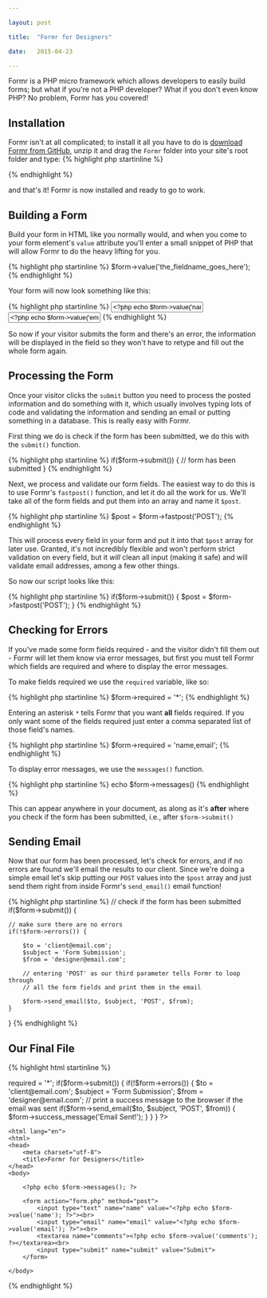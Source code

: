 ```yaml
---

layout: post

title:  "Formr for Designers"

date:   2015-04-23

---
```


Formr is a PHP micro framework which allows developers to easily build forms; but what if you're not a PHP developer? What if you don't even know PHP? No problem, Formr has you covered!

## Installation

Formr isn't at all complicated; to install it all you have to do is [download Formr from GitHub](https://formr.github.io), unzip it and drag the `Formr` folder into your site's root folder and type:
{% highlight php startinline %}
<?php
	require_once 'Formr/class.formr.php';
	$form = new Formr();
?>
{% endhighlight %}

and that's it! Formr is now installed and ready to go to work.


## Building a Form

Build your form in HTML like you normally would, and when you come to your form element's `value` attribute you'll enter a small snippet of PHP that will allow Formr to do the heavy lifting for you.

{% highlight php startinline %}
$form->value('the_fieldname_goes_here');
{% endhighlight %}

Your form will now look something like this:

{% highlight php startinline %}
<input type="text" name="name" value="<?php echo $form->value('name'); ?>">
<input type="email" name="email" value="<?php echo $form->value('email'); ?>">
{% endhighlight %}

So now if your visitor submits the form and there's an error, the information will be displayed in the field so they won't have to retype and fill out the whole form again.

## Processing the Form

Once your visitor clicks the `submit` button you need to process the posted information and do something with it, which usually involves typing lots of code and validating the information and sending an email or putting something in a database. This is really easy with Formr.

First thing we do is check if the form has been submitted, we do this with the `submit()` function.

{% highlight php startinline %}
if($form->submit()) {
    // form has been submitted
}
{% endhighlight %}

Next, we process and validate our form fields. The easiest way to do this is to use Formr's `fastpost()` function, and let it do all the work for us. We'll take all of the form fields and put them into an array and name it `$post`.

{% highlight php startinline %}
$post = $form->fastpost('POST');
{% endhighlight %}

This will process every field in your form and put it into that `$post` array for later use. Granted, it's not incredibly flexible and won't perform strict validation on every field, but it *will* clean all input (making it safe) and will validate email addresses, among a few other things.

So now our script looks like this:

{% highlight php startinline %}
if($form->submit()) {
    $post = $form->fastpost('POST');
}
{% endhighlight %}

## Checking for Errors

If you've made some form fields required - and the visitor didn't fill them out - Formr will let them know via error messages, but first you must tell Formr which fields are required and where to display the error messages.

To make fields required we use the `required` variable, like so:

{% highlight php startinline %}
$form->required = '*';
{% endhighlight %}

Entering an asterisk `*` tells Formr that you want **all** fields required. If you only want some of the fields required just enter a comma separated list of those field's names.

{% highlight php startinline %}
$form->required = 'name,email';
{% endhighlight %}

To display error messages, we use the `messages()` function.

{% highlight php startinline %}
echo $form->messages()
{% endhighlight %}

This can appear anywhere in your document, as along as it's **after** where you check if the form has been submitted, i.e., after `$form->submit()`

## Sending Email

Now that our form has been processed, let's check for errors, and if no errors are found we'll email the results to our client. Since we're doing a simple email let's skip putting our `POST` values into the `$post` array and just send them right from inside Formr's `send_email()` email function!

{% highlight php startinline %}
// check if the form has been submitted
if($form->submit()) {
    
    // make sure there are no errors
    if(!$form->errors()) {
	
		$to = 'client@email.com';
		$subject = 'Form Submission';
		$from = 'designer@email.com';
		
		// entering 'POST' as our third parameter tells Formr to loop through
		// all the form fields and print them in the email
				
		$form->send_email($to, $subject, 'POST', $from);
	}
}
{% endhighlight %}

## Our Final File

{% highlight html startinline %}
<?php

require_once 'Formr/class.formr.php';
$form = new Formr();
$form->required = '*';

if($form->submit()) {
	
	if(!$form->errors()) {

        $to = 'client@email.com';
        $subject = 'Form Submission';
        $from = 'designer@email.com';

        // print a success message to the browser if the email was sent
        if($form->send_email($to, $subject, 'POST', $from)) {
	        $form->success_message('Email Sent!');
        }
    }
}
?>
<!DOCTYPE html>
	<html lang="en">
	<html>
	<head>
		<meta charset="utf-8">
		<title>Formr for Designers</title>
	</head>
	<body>
		
		<?php echo $form->messages(); ?>
		
		<form action="form.php" method="post">
			<input type="text" name="name" value="<?php echo $form->value('name'); ?>"><br>
			<input type="email" name="email" value="<?php echo $form->value('email'); ?>"><br>
			<textarea name="comments"><?php echo $form->value('comments'); ?></textarea><br>
			<input type="submit" name="submit" value="Submit">
		</form>
		
	</body>
</html>
{% endhighlight %}